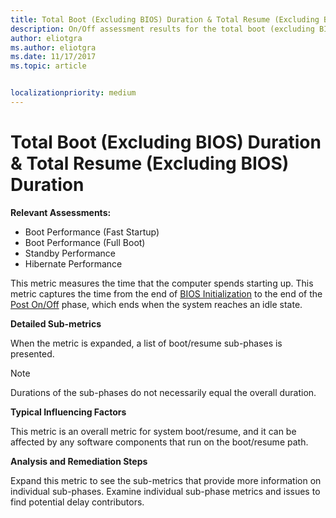 ```yaml
---
title: Total Boot (Excluding BIOS) Duration & Total Resume (Excluding BIOS) Duration
description: On/Off assessment results for the total boot (excluding BIOS) & total resume (excluding BIOS) transition phases
author: eliotgra
ms.author: eliotgra
ms.date: 11/17/2017
ms.topic: article


localizationpriority: medium
---
```


# Total Boot (Excluding BIOS) Duration & Total Resume (Excluding BIOS) Duration

**Relevant Assessments:**

-   Boot Performance (Fast Startup)
-   Boot Performance (Full Boot)
-   Standby Performance
-   Hibernate Performance

This metric measures the time that the computer spends starting up. This metric captures the time from the end of [BIOS Initialization](bios-initialization-duration.md) to the end of the [Post On/Off](post-on-off-duration.md) phase, which ends when the system reaches an idle state.

**Detailed Sub-metrics**

When the metric is expanded, a list of boot/resume sub-phases is presented.

> [!NOTE]
> Durations of the sub-phases do not necessarily equal the overall duration.

**Typical Influencing Factors**

This metric is an overall metric for system boot/resume, and it can be affected by any software components that run on the boot/resume path.

**Analysis and Remediation Steps**

Expand this metric to see the sub-metrics that provide more information on individual sub-phases. Examine individual sub-phase metrics and issues to find potential delay contributors.

